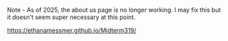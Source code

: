 Note - As of 2025, the about us page is no longer working. I may fix this but it doesn't seem super necessary at this point. 

https://ethanamessmer.github.io/Midterm319/
